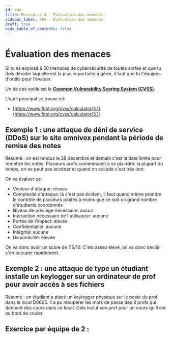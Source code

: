 ```yaml
---
id: r04
title: Rencontre 4 - Évaluation des menaces
sidebar_label: R04 - Évaluation des menaces
draft: true
hide_table_of_contents: false
---
```


# Évaluation des menaces

Si tu es explosé à 50 menaces de cybersécurité de toutes sortes et que tu dois décider laquelle est la plus importante
à gérer, il faut que tu t'équipes d'outils pour l'évaluer.

Un de ces outils est le **[Common Vulnerability Scoring System (CVSS)](https://en.wikipedia.org/wiki/Common_Vulnerability_Scoring_System)**.

L'outil principal se trouve ici:
- [https://www.first.org/cvss/calculator/3.1](https://www.first.org/cvss/calculator/3.1)


## Exemple 1 : une attaque de déni de service (DDoS) sur le site omnivox pendant la période de remise des notes

Résumé : on est rendus le 28 décembre et demain c'est la date limite pour remettre les notes. Plusieurs profs
commencent à se plaindre: la plupart du temps, on ne peut pas accéder et quand on accède c'est très lent.

On va évaluer ça:
- Vecteur d'attaque: réseau
- Complexité d'attaque: là c'est pas évident, il faut quand même prendre le contrôle de plusieurs postes à moins que ce soit un grand nombre d'étudiants coordonnés
- Niveau de privilège nécessaire: aucun
- Interaction nécessaire de l'utilisateur: aucune
- Portée de l'impact: élevée
- Confidentialité: aucune
- Intégrité: aucune
- Disponibilité: élevée

On va donc avoir un score de 7.5/10. C'est assez élevé, on va donc devoir s'en occuper rapidement.

## Exemple 2 : une attaque de type un étudiant installe un keylogger sur un ordinateur de prof pour avoir accès à ses fichiers

Résumé : un étudiant a placé un keylogger physique sur le poste du prof dans le local D0605. Il a pu récupérer les mots de passe
des 8 profs qui donnent des cours dans ce local. Cela inclut son prof pour un cours qu'il est au bord de couler.




## Exercice par équipe de 2 :

```text



